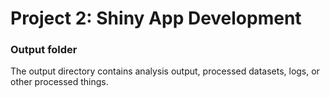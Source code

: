 # Project 2: Shiny App Development

### Output folder

The output directory contains analysis output, processed datasets, logs, or other processed things.

